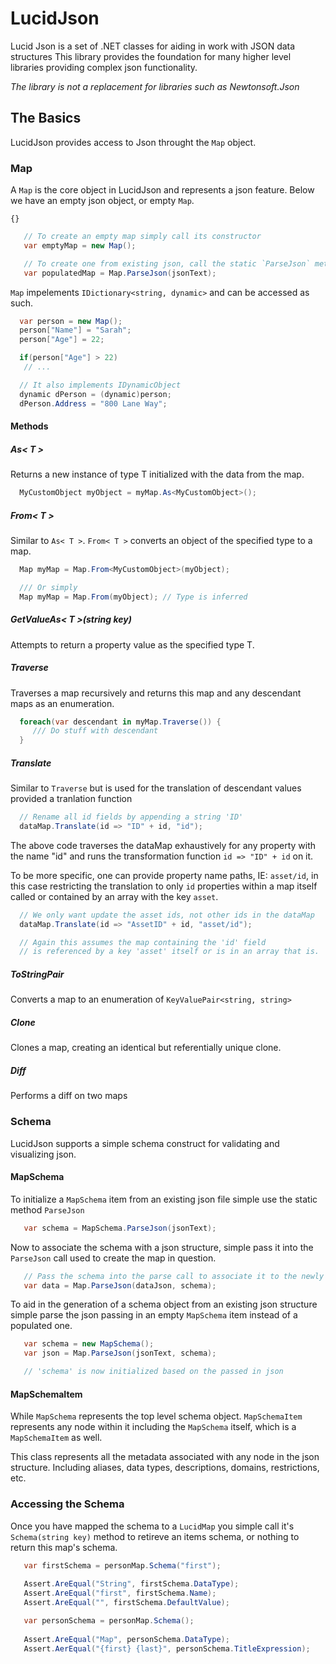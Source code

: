﻿# LucidJson

Lucid Json is a set of .NET classes for aiding in work with JSON data structures
This library provides the foundation for many higher level libraries providing 
complex json functionality.

*The library is not a replacement for libraries such as Newtonsoft.Json*

## The Basics
LucidJson provides access to Json throught the `Map` object. 

### Map

A `Map` is the core object in LucidJson and represents a json feature.
Below we have an empty json object, or empty `Map`.

`{}`

```c#
   // To create an empty map simply call its constructor
   var emptyMap = new Map();

   // To create one from existing json, call the static `ParseJson` method
   var populatedMap = Map.ParseJson(jsonText);

```

`Map` impelements `IDictionary<string, dynamic>` and can be accessed as such. 

```c#
  var person = new Map();
  person["Name"] = "Sarah";
  person["Age"] = 22;

  if(person["Age"] > 22)
   // ...    

  // It also implements IDynamicObject
  dynamic dPerson = (dynamic)person;
  dPerson.Address = "800 Lane Way";

```

#### Methods

##### As< T >
Returns a new instance of type T initialized with the data from the map.
```c#
  MyCustomObject myObject = myMap.As<MyCustomObject>();
```

##### From< T >
Similar to `As< T >`. `From< T >` converts an object of the specified type to a map.
```c#
  Map myMap = Map.From<MyCustomObject>(myObject);

  /// Or simply
  Map myMap = Map.From(myObject); // Type is inferred

```

##### GetValueAs< T >(string key)
Attempts to return a property value as the specified type T.


##### Traverse 
Traverses a map recursively and returns this map and any descendant maps as an enumeration. 
```c#
  foreach(var descendant in myMap.Traverse()) {
     /// Do stuff with descendant
  }
```

##### Translate
Similar to `Traverse` but is used for the translation of descendant values provided a tranlation function
```c#
  // Rename all id fields by appending a string 'ID'
  dataMap.Translate(id => "ID" + id, "id");
```

The above code traverses the dataMap exhaustively for any property with the name "id" and runs the transformation
function `id => "ID" + id` on it. 

To be more specific, one can provide property name paths, IE: `asset/id`, in this case restricting the translation to 
only `id` properties within a map itself called or contained by an array with the key `asset`.

```c#
  // We only want update the asset ids, not other ids in the dataMap
  dataMap.Translate(id => "AssetID" + id, "asset/id");

  // Again this assumes the map containing the 'id' field
  // is referenced by a key 'asset' itself or is in an array that is.
```

##### ToStringPair
Converts a map to an enumeration of `KeyValuePair<string, string>`

##### Clone
Clones a map, creating an identical but referentially unique clone. 

##### Diff 
Performs a diff on two maps

### Schema

LucidJson supports a simple schema construct for validating and visualizing json.

#### MapSchema

To initialize a `MapSchema` item from an existing json file simple use the static method `ParseJson`

```c#
   var schema = MapSchema.ParseJson(jsonText);
```

Now to associate the schema with a json structure, simple pass it into the `ParseJson` call 
used to create the map in question. 

```c#
   // Pass the schema into the parse call to associate it to the newly created 'data' map
   var data = Map.ParseJson(dataJson, schema);
```

To aid in the generation of a schema object from an existing json structure simple parse 
the json passing in an empty `MapSchema` item instead of a populated one.

```c#
   var schema = new MapSchema();
   var json = Map.ParseJson(jsonText, schema);

   // 'schema' is now initialized based on the passed in json
```
#### MapSchemaItem

While `MapSchema` represents the top level schema object. `MapSchemaItem` represents any node
within it including the `MapSchema` itself, which is a `MapSchemaItem` as well.

This class represents all the metadata associated with any node in the json structure. Including
aliases, data types, descriptions, domains, restrictions, etc. 

### Accessing the Schema

Once you have mapped the schema to a `LucidMap` you simple call it's `Schema(string key)` method 
to retireve an items schema, or nothing to return this map's schema.

```c#
   var firstSchema = personMap.Schema("first");
   
   Assert.AreEqual("String", firstSchema.DataType);
   Assert.AreEqual("first", firstSchema.Name);
   Assert.AreEqual("", firstSchema.DefaultValue);

   var personSchema = personMap.Schema();
   
   Assert.AreEqual("Map", personSchema.DataType);
   Assert.AerEqual("{first} {last}", personSchema.TitleExpression);

```